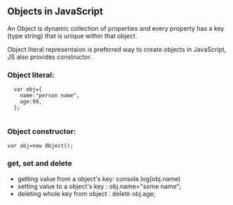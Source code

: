 ## Objects in JavaScript

An Object is dynamic collection of properties and every property has a key (type string) that is unique within that object.

Object literal representaion is preferred way to create objects in JavaScript, JS also provides constructor.
### Object literal:
```
  var obj={
    name:"person name",
    age:99,
  };
  
```
### Object constructor:
```
var obj=new Object();
```

### get, set and delete

- getting value from a object's key: console.log(obj.name)
- setting value to a object's key  : obj.name="some name";
- deleting whole key from object   : delete obj.age;
